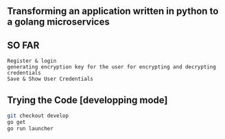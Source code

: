 

## Transforming an application written in python to a golang microservices

## SO FAR 
```
Register & login 
generating encryption key for the user for encrypting and decrypting credentials 
Save & Show User Credentials 

```



## Trying the Code [developping mode]

```sh
git checkout develop
go get 
go run launcher

```
